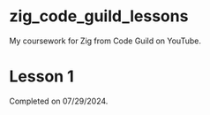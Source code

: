 # zig_code_guild_lessons
My coursework for Zig from Code Guild on YouTube.

# Lesson 1
Completed on 07/29/2024.
